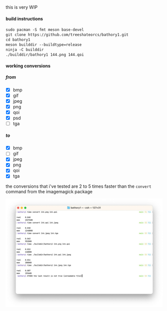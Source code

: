 this is very WIP

#### build instructions
```
sudo pacman -S fmt meson base-devel
git clone https://github.com/treeshateorcs/bathory1.git
cd bathory1
meson builddir --buildtype=release
ninja -C builddir
./builddir/bathory1 144.png 144.qoi
```

#### working conversions

##### from
- [x]  bmp
- [x]  gif
- [x]  jpeg
- [x]  png
- [x]  qoi
- [x]  psd
- [ ]  tga

##### to
- [x]  bmp
- [ ]  gif
- [x]  jpeg
- [x]  png
- [x]  qoi
- [x]  tga

the conversions that i've tested are 2 to 5 times faster than the `convert`
command from the imagemagick package

![Screenshot](https://raw.githubusercontent.com/treeshateorcs/bathory1/main/screenshot.jpg)

